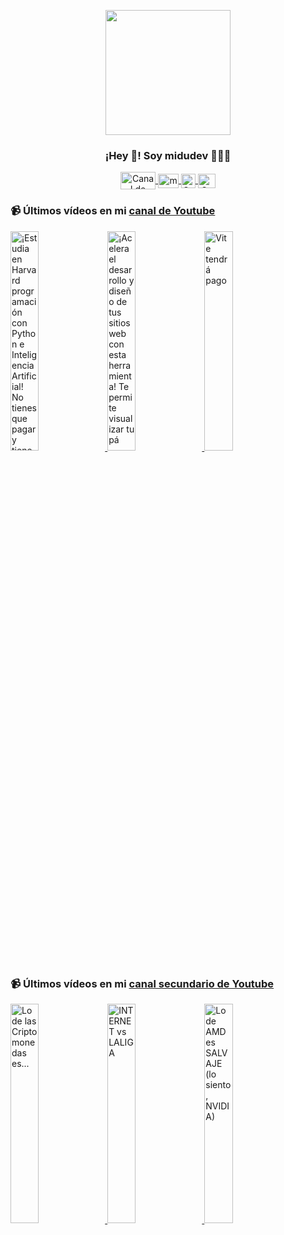 <p align="center" width="300">
   <img align="center" width="200" src="https://user-images.githubusercontent.com/1561955/106762302-fda9de00-6635-11eb-99be-3ef744e60c0e.png" />
   <h3 align="center">¡Hey 👋! Soy midudev 👨🏻‍💻</h3>
</p>

<p align="center">
   <a href="https://twitch.tv/midudev" target="blank">
    <img align="center" src="https://upload.wikimedia.org/wikipedia/commons/c/ce/Twitch_logo_2019.svg" alt="Canal de Twitch de midudev" height="28px" width="56px" />
  </a>
  <span style="width: 8px;"> </span>
   <a href="https://youtube.com/midudev" target="blank">
    <img align="center" src="https://upload.wikimedia.org/wikipedia/commons/0/09/YouTube_full-color_icon_%282017%29.svg" alt="midudev" height="23px" width="33px" />
  </a>
  <span style="width: 8px;"> </span>
  <a href="https://instagram.com/midu.dev" target="blank">
    <img align="center" src="https://upload.wikimedia.org/wikipedia/commons/e/e7/Instagram_logo_2016.svg" alt="Canal de Instagram de midu.dev" height="23px" width="23px" />
  </a>
  <span style="width: 8px;"> </span>
  <a href="https://twitter.com/midudev" target="blank">
    <img align="center" src="https://upload.wikimedia.org/wikipedia/commons/thumb/6/6f/Logo_of_Twitter.svg/2491px-Logo_of_Twitter.svg.png" alt="Canal de Twitter de midudev" height="23px" width="28px" />
  </a>
</p>

### 📹 Últimos vídeos en mi [canal de Youtube](https://youtube.com/midudev?sub_confirmation=1)

<a href='https://youtu.be/3ZVhk82UDCg' target='_blank'>
  <img width='30%' src='https://img.youtube.com/vi/3ZVhk82UDCg/mqdefault.jpg' alt='¡Estudia en Harvard programación con Python e Inteligencia Artificial! No tienes que pagar y tiene s' />
</a>
<a href='https://youtu.be/k-w98AvW6-8' target='_blank'>
  <img width='30%' src='https://img.youtube.com/vi/k-w98AvW6-8/mqdefault.jpg' alt='¡Acelera el desarrollo y diseño de tus sitios web con esta herramienta!  Te permite visualizar tu pá' />
</a>
<a href='https://youtu.be/pdbpSxXQGNM' target='_blank'>
  <img width='30%' src='https://img.youtube.com/vi/pdbpSxXQGNM/mqdefault.jpg' alt='Vite tendrá pago' />
</a>

### 📹 Últimos vídeos en mi [canal secundario de Youtube](https://youtube.com/midulive?sub_confirmation=1)

<a href='https://youtu.be/AbvNf1qrihU' target='_blank'>
  <img width='30%' src='https://img.youtube.com/vi/AbvNf1qrihU/mqdefault.jpg' alt='Lo de las Criptomonedas es...' />
</a>
<a href='https://youtu.be/cf13U-_xQ3M' target='_blank'>
  <img width='30%' src='https://img.youtube.com/vi/cf13U-_xQ3M/mqdefault.jpg' alt='INTERNET vs LALIGA' />
</a>
<a href='https://youtu.be/HnRIFacGgds' target='_blank'>
  <img width='30%' src='https://img.youtube.com/vi/HnRIFacGgds/mqdefault.jpg' alt='Lo de AMD es SALVAJE (lo siento, NVIDIA)' />
</a>